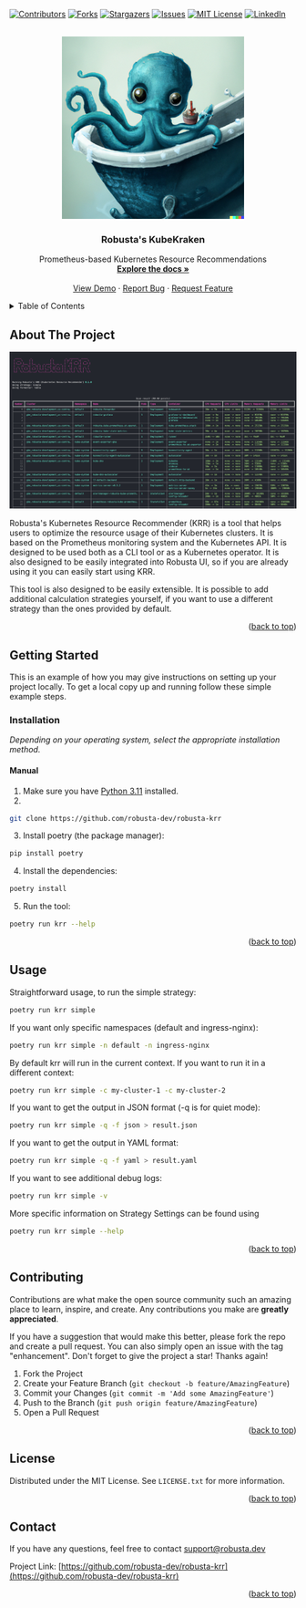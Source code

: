 <a name="readme-top"></a>

[![Contributors][contributors-shield]][contributors-url]
[![Forks][forks-shield]][forks-url]
[![Stargazers][stars-shield]][stars-url]
[![Issues][issues-shield]][issues-url]
[![MIT License][license-shield]][license-url]
[![LinkedIn][linkedin-shield]][linkedin-url]

<!-- PROJECT LOGO -->
<br />
<div align="center">
  <a href="https://github.com/robusta/robusta-krr">
    <img src="images/logo.png" alt="Logo" width="320" height="320">
  </a>
  <h3 align="center">Robusta's KubeKraken</h3>
  <p align="center">
    Prometheus-based Kubernetes Resource Recommendations
    <br />
    <a href="https://github.com/robusta/robusta-krr"><strong>Explore the docs »</strong></a>
    <br />
    <br />
    <a href="https://github.com/robusta/robusta-krr">View Demo</a>
    ·
    <a href="https://github.com/robusta/robusta-krr/issues">Report Bug</a>
    ·
    <a href="https://github.com/robusta/robusta-krr/issues">Request Feature</a>
  </p>
</div>
<!-- TABLE OF CONTENTS -->
<details>
  <summary>Table of Contents</summary>
  <ol>
    <li>
      <a href="#about-the-project">About The Project</a>
      <ul>
        <li><a href="#built-with">Built With</a></li>
      </ul>
    </li>
    <li>
      <a href="#getting-started">Getting Started</a>
      <ul>
        <li><a href="#prerequisites">Prerequisites</a></li>
        <li><a href="#installation">Installation</a></li>
      </ul>
    </li>
    <li><a href="#usage">Usage</a></li>
    <li><a href="#roadmap">Roadmap</a></li>
    <li><a href="#contributing">Contributing</a></li>
    <li><a href="#license">License</a></li>
    <li><a href="#contact">Contact</a></li>
    <li><a href="#acknowledgments">Acknowledgments</a></li>
  </ol>
</details>
<!-- ABOUT THE PROJECT -->

## About The Project

[![Product Name Screen Shot][product-screenshot]](https://example.com)

Robusta's Kubernetes Resource Recommender (KRR) is a tool that helps users to optimize the resource usage of their Kubernetes clusters. It is based on the Prometheus monitoring system and the Kubernetes API. It is designed to be used both as a CLI tool or as a Kubernetes operator. It is also designed to be easily integrated into Robusta UI, so if you are already using it you can easily start using KRR.

This tool is also designed to be easily extensible. It is possible to add additional calculation strategies yourself, if you want to use a different strategy than the ones provided by default.

<p align="right">(<a href="#readme-top">back to top</a>)</p>

<!-- GETTING STARTED -->

## Getting Started

This is an example of how you may give instructions on setting up your project locally.
To get a local copy up and running follow these simple example steps.

### Installation

_Depending on your operating system, select the appropriate installation method._

<!-- #### Linux

```sh
sudo apt install robusta-krr
```

#### MacOS

```sh
brew install robusta-krr
```

#### Windows

```sh
choco install robusta-krr
```

#### Debian

```sh
sudo apt install robusta-krr
```

#### Docker

```sh
docker pull robusta/krr
```` -->

#### Manual

1. Make sure you have [Python 3.11](https://www.python.org/downloads/) installed.
2.

```sh
git clone https://github.com/robusta-dev/robusta-krr
```

3. Install poetry (the package manager):

```sh
pip install poetry
```

4. Install the dependencies:

```sh
poetry install
```

5. Run the tool:

```sh
poetry run krr --help
```

<p align="right">(<a href="#readme-top">back to top</a>)</p>

<!-- USAGE EXAMPLES -->

## Usage

Straightforward usage, to run the simple strategy:

```sh
poetry run krr simple
```

If you want only specific namespaces (default and ingress-nginx):

```sh
poetry run krr simple -n default -n ingress-nginx
```

By default krr will run in the current context. If you want to run it in a different context:

```sh
poetry run krr simple -c my-cluster-1 -c my-cluster-2
```

If you want to get the output in JSON format (-q is for quiet mode):

```sh
poetry run krr simple -q -f json > result.json
```

If you want to get the output in YAML format:

```sh
poetry run krr simple -q -f yaml > result.yaml
```

If you want to see additional debug logs:

```sh
poetry run krr simple -v
```

More specific information on Strategy Settings can be found using

```sh
poetry run krr simple --help
```

<p align="right">(<a href="#readme-top">back to top</a>)</p>

<!-- CONTRIBUTING -->

## Contributing

Contributions are what make the open source community such an amazing place to learn, inspire, and create. Any contributions you make are **greatly appreciated**.

If you have a suggestion that would make this better, please fork the repo and create a pull request. You can also simply open an issue with the tag "enhancement".
Don't forget to give the project a star! Thanks again!

1. Fork the Project
2. Create your Feature Branch (`git checkout -b feature/AmazingFeature`)
3. Commit your Changes (`git commit -m 'Add some AmazingFeature'`)
4. Push to the Branch (`git push origin feature/AmazingFeature`)
5. Open a Pull Request

<p align="right">(<a href="#readme-top">back to top</a>)</p>

<!-- LICENSE -->

## License

Distributed under the MIT License. See `LICENSE.txt` for more information.

<p align="right">(<a href="#readme-top">back to top</a>)</p>

<!-- CONTACT -->

## Contact

If you have any questions, feel free to contact support@robusta.dev

Project Link: [https://github.com/robusta-dev/robusta-krr](https://github.com/robusta-dev/robusta-krr)

<p align="right">(<a href="#readme-top">back to top</a>)</p>

<!-- MARKDOWN LINKS & IMAGES -->
<!-- https://www.markdownguide.org/basic-syntax/#reference-style-links -->

[contributors-shield]: https://img.shields.io/github/contributors/othneildrew/Best-README-Template.svg?style=for-the-badge
[contributors-url]: https://github.com/othneildrew/Best-README-Template/graphs/contributors
[forks-shield]: https://img.shields.io/github/forks/othneildrew/Best-README-Template.svg?style=for-the-badge
[forks-url]: https://github.com/othneildrew/Best-README-Template/network/members
[stars-shield]: https://img.shields.io/github/stars/othneildrew/Best-README-Template.svg?style=for-the-badge
[stars-url]: https://github.com/othneildrew/Best-README-Template/stargazers
[issues-shield]: https://img.shields.io/github/issues/othneildrew/Best-README-Template.svg?style=for-the-badge
[issues-url]: https://github.com/othneildrew/Best-README-Template/issues
[license-shield]: https://img.shields.io/github/license/othneildrew/Best-README-Template.svg?style=for-the-badge
[license-url]: https://github.com/othneildrew/Best-README-Template/blob/master/LICENSE.txt
[linkedin-shield]: https://img.shields.io/badge/-LinkedIn-black.svg?style=for-the-badge&logo=linkedin&colorB=555
[linkedin-url]: https://linkedin.com/in/othneildrew
[product-screenshot]: images/screenshot.png
